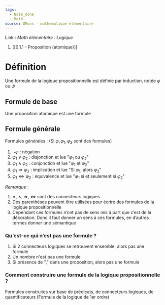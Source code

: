 ```yaml
---
tags:
  - Note_done
  - Math
source: UMons - mathématique élémentaire
---
```


Link : 
_Math élémentaire : Logique_
1. [[0.1.1 - Proposition (atomique)]]

# Définition
Une formule de la logique propositionnelle est définie par induction, notée $φ$ ou $ψ$ 
## Formule de base 
Une proposition atomique est une formule
## Formule générale 
Formules générales : (Si $φ, φ_1, φ_2$ sont des formules)
1. $\neg φ$ : négation
2. $φ_1 \lor φ_2$ : disjonction et lue "$φ_1$ ou $φ_2$"
3. $φ_1 \wedge φ_2$ : conjonction et lue "$φ_1$ et $φ_2$"
4. $φ_1 ⇒ φ_2$ : implication et lue "Si $φ_1$, alors $φ_2$"
5. $φ_1 ⇔ φ_2$ : équivalence et lue "$φ_1$ si et seulement si $φ_2$"

_Remarque_ :
1. $\lor,\ \wedge,\ \Rightarrow,\ \Leftrightarrow$ sont des connecteurs logiques
2. Des parenthèses peuvent être utilisées pour écrire des formules de la logique propositionnelle
3. Cependant ces formules n’ont pas de sens mis à part que c’est de la décoration. Donc il faut donner un sens à ces formules, en d’autres termes donner une sémantique
### Qu’est-ce qui n’est pas une formule ?
1. Si 2 connecteurs logiques se retrouvent ensemble, alors pas une formule
2. Un nombre n'est pas une formule
3. Si présence de "," dans une proposition, alors pas une formule

### Comment construire une formule de la logique propositionnelle ?
Formules construites sur base de prédicats, de connecteurs logiques, de quantificateurs (Formule de la logique de 1er ordre)